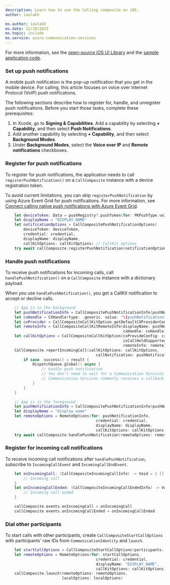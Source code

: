 ```yaml
---
description: Learn how to use the Calling composite on iOS.
author: iaulakh

ms.author: iaulakh
ms.date: 12/19/2023
ms.topic: include
ms.service: azure-communication-services
---
```


For more information, see the [open-source iOS UI Library](https://github.com/Azure/communication-ui-library-ios) and the [sample application code](https://github.com/Azure-Samples/communication-services-ios-quickstarts/tree/main/ui-calling).

### Set up push notifications

A mobile push notification is the pop-up notification that you get in the mobile device. For calling, this article focuses on voice over Internet Protocol (VoIP) push notifications.

The following sections describe how to register for, handle, and unregister push notifications. Before you start those tasks, complete these prerequisites:

1. In Xcode, go to **Signing & Capabilities**. Add a capability by selecting **+ Capability**, and then select **Push Notifications**.
2. Add another capability by selecting **+ Capability**, and then select **Background Modes**.
3. Under **Background Modes**, select the **Voice over IP** and **Remote notifications** checkboxes.

### Register for push notifications

To register for push notifications, the application needs to call `registerPushNotification()` on a `CallComposite` instance with a device registration token.

To avoid current limitations, you can skip `registerPushNotification` by using Azure Event Grid for push notifications. For more information, see [Connect calling native push notifications with Azure Event Grid](/azure/communication-services/tutorials/add-voip-push-notifications-event-grid).

```swift
    let deviceToken: Data = pushRegistry?.pushToken(for: PKPushType.voIP)
    let displayName = "DISPLAY_NAME"
    let notificationOptions = CallCompositePushNotificationOptions(
        deviceToken: deviceToken,
        credential: credential,
        displayName: displayName,
        callKitOptions: callKitOptions) // CallKit options
    try await callComposite.registerPushNotification(notificationOptions: notificationOptions)

```

### Handle push notifications

To receive push notifications for incoming calls, call `handlePushNotification()` on a `CallComposite` instance with a dictionary payload.

When you use `handlePushNotification()`, you get a CallKit notification to accept or decline calls.

```swift
    // App is in the background
    let pushNotificationInfo = CallCompositePushNotificationInfo(pushNotificationInfo: dictionaryPayload)
    let cxHandle = CXHandle(type: .generic, value: "\(pushNotificationInfo.callId)")
    let cxProvider = CallCompositeCallKitOption.getDefaultCXProviderConfiguration()
    let remoteInfo = CallCompositeCallKitRemoteInfo(displayName: pushNotificationInfo.fromDisplayName,
                                                    cxHandle: cxHandle)
    let callKitOptions = CallCompositeCallKitOption(cxProvideConfig: cxProvider,
                                                    isCallHoldSupported: true,
                                                    remoteInfo: remoteInfo)
    CallComposite.reportIncomingCall(callKitOptions: callKitOptions,
                                        callNotification: pushNotificationInfo) { result in
        if case .success() = result {
            DispatchQueue.global().async {
                // Handle push notification
                // You don't need to wait for a Communication Services token to handle the push because 
                // Communication Services commonly receives a callback function to get the token
            }
        }
    }

    // App is in the foreground
    let pushNotificationInfo = CallCompositePushNotificationInfo(pushNotificationInfo: dictionaryPayload)
    let displayName = "display name"
    let remoteOptions = RemoteOptions(for: pushNotificationInfo,
                                        credential: credential,
                                        displayName: displayName,
                                        callKitOptions: callKitOptions)
    try await callComposite.handlePushNotification(remoteOptions: remoteOptions)
```

### Register for incoming call notifications

To receive incoming call notifications after `handlePushNotification`, subscribe to `IncomingCallEvent` and `IncomingCallEndEvent`.

```swift
    let onIncomingCall: (CallCompositeIncomingCallInfo) -> Void = { [] _ in
        // Incoming call
    }
    let onIncomingCallEnded: (CallCompositeIncomingCallEndedInfo) -> Void = { [] _ in
        // Incoming call ended
    }

    callComposite.events.onIncomingCall = onIncomingCall
    callComposite.events.onIncomingCallEnded = onIncomingCallEnded
```

### Dial other participants

To start calls with other participants, create `CallCompositeStartCallOptions` with participants' raw IDs from `CommunicationIdentity` and `launch`.

```swift
    let startCallOptions = CallCompositeStartCallOptions(participants: <list of participant IDs>)
    let remoteOptions = RemoteOptions(for: startCallOptions,
                                        credential: credential,
                                        displayName: "DISPLAY_NAME",
                                        callKitOptions: callKitOptions)
    callComposite.launch(remoteOptions: remoteOptions,
                         localOptions: localOptions)
```
